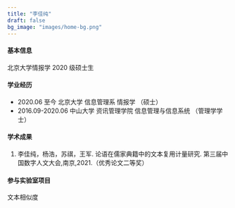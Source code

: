 ```yaml
---
title: "李佳纯"
draft: false
bg_image: "images/home-bg.png"
---
```


#### 基本信息

北京大学情报学 2020 级硕士生

#### 学业经历

- 2020.06 至今 北京大学 信息管理系 情报学 （硕士）
- 2016.09-2020.06 中山大学 资讯管理学院 信息管理与信息系统 （管理学学士）

#### 学术成果

1. 李佳纯，杨浩，苏祺，王军. 论语在儒家典籍中的文本复用计量研究. 第三届中国数字人文大会,南京,2021.（优秀论文二等奖）

#### 参与实验室项目

文本相似度
